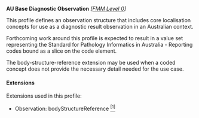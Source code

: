 **AU Base Diagnostic Observation**  *[[FMM Level 0](guidance.html)]*

This profile defines an observation structure that includes core localisation concepts for use as a diagnostic result observation in an Australian context.

Forthcoming work around this profile is expected to result in a value set representing the Standard for Pathology Informatics in Australia - Reporting codes bound as a slice on the code element.

The body-structure-reference extension may be used when a coded concept does not provide the necessary detail needed for the use case.

#### Extensions
Extensions used in this profile:
* Observation: bodyStructureReference [<sup>[1]</sup>](https://www.hl7.org/fhir/extension-bodysite.html)
